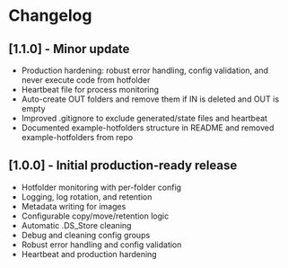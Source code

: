 # Changelog

## [1.1.0] - Minor update
- Production hardening: robust error handling, config validation, and never execute code from hotfolder
- Heartbeat file for process monitoring
- Auto-create OUT folders and remove them if IN is deleted and OUT is empty
- Improved .gitignore to exclude generated/state files and heartbeat
- Documented example-hotfolders structure in README and removed example-hotfolders from repo

## [1.0.0] - Initial production-ready release
- Hotfolder monitoring with per-folder config
- Logging, log rotation, and retention
- Metadata writing for images
- Configurable copy/move/retention logic
- Automatic .DS_Store cleaning
- Debug and cleaning config groups
- Robust error handling and config validation
- Heartbeat and production hardening 